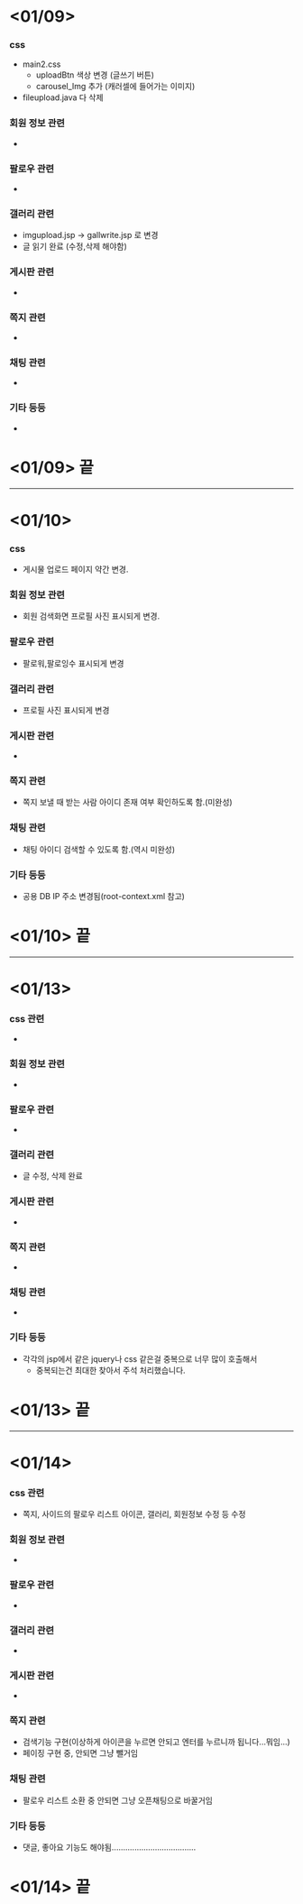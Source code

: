 # <01/09>

### css
- main2.css 
  - uploadBtn 색상 변경 (글쓰기 버튼)
  - carousel_Img 추가 (캐러셀에 들어가는 이미지)
- fileupload.java 다 삭제

### 회원 정보 관련
-

### 팔로우 관련
- 

### 갤러리 관련
- imgupload.jsp -> gallwrite.jsp 로 변경
- 글 읽기 완료 (수정,삭제 해야함)

### 게시판 관련
- 

### 쪽지 관련
-
### 채팅 관련
-
### 기타 등등
-

# <01/09> 끝

---

# <01/10>

### css
- 게시물 업로드 페이지 약간 변경.

### 회원 정보 관련
- 회원 검색화면 프로필 사진 표시되게 변경.

### 팔로우 관련
- 팔로워,팔로잉수 표시되게 변경

### 갤러리 관련
- 프로필 사진 표시되게 변경

### 게시판 관련
- 

### 쪽지 관련
- 쪽지 보낼 때 받는 사람 아이디 존재 여부 확인하도록 함.(미완성)

### 채팅 관련
- 채팅 아이디 검색할 수 있도록 함.(역시 미완성)

### 기타 등등
- 공용 DB IP 주소 변경됨(root-context.xml 참고)

# <01/10> 끝

---

# <01/13>

### css 관련
- 

### 회원 정보 관련
- 

### 팔로우 관련
- 

### 갤러리 관련
- 글 수정, 삭제 완료

### 게시판 관련
- 

### 쪽지 관련
- 

### 채팅 관련
- 

### 기타 등등
- 각각의 jsp에서 같은 jquery나 css 같은걸 중복으로 너무 많이 호출해서 
	- 중복되는건 최대한 찾아서 주석 처리했습니다.

# <01/13> 끝

---

# <01/14>

### css 관련
- 쪽지, 사이드의 팔로우 리스트 아이콘, 갤러리, 회원정보 수정 등 수정

### 회원 정보 관련
- 

### 팔로우 관련
- 

### 갤러리 관련
-

### 게시판 관련
- 

### 쪽지 관련
- 검색기능 구현(이상하게 아이콘을 누르면 안되고 엔터를 누르니까 됩니다...뭐임...)
- 페이징 구현 중, 안되면 그냥 뺄거임

### 채팅 관련
- 팔로우 리스트 소환 중
  안되면 그냥 오픈채팅으로 바꿀거임

### 기타 등등
- 댓글, 좋아요 기능도 해야됨.....................................

# <01/14> 끝

